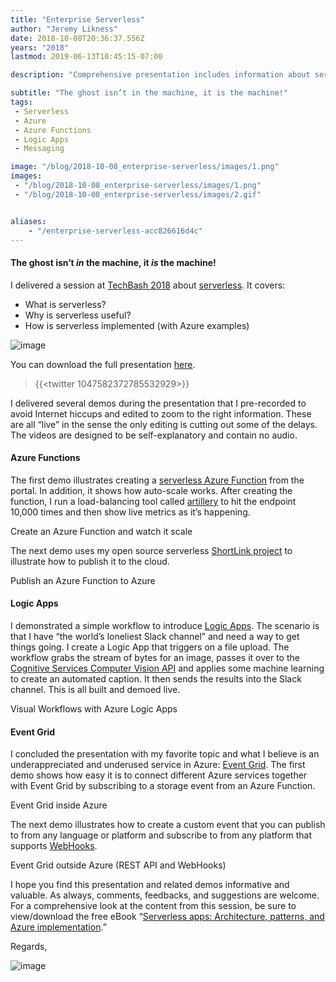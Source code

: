 ```yaml
---
title: "Enterprise Serverless"
author: "Jeremy Likness"
date: 2018-10-08T20:36:37.556Z
years: "2018"
lastmod: 2019-06-13T10:45:15-07:00

description: "Comprehensive presentation includes information about serverless with implementation illustrated in video demos  featuring Azure Functions, Azure Logic Apps, and Azure Event Grid."

subtitle: "The ghost isn’t in the machine, it is the machine!"
tags:
 - Serverless 
 - Azure 
 - Azure Functions 
 - Logic Apps 
 - Messaging 

image: "/blog/2018-10-08_enterprise-serverless/images/1.png" 
images:
 - "/blog/2018-10-08_enterprise-serverless/images/1.png" 
 - "/blog/2018-10-08_enterprise-serverless/images/2.gif" 


aliases:
    - "/enterprise-serverless-acc826616d4c"
---
```


#### The ghost isn’t _in_ the machine, it _is_ the machine!

I delivered a session at [TechBash 2018](https://techbash.com) about [serverless](https://jlik.me/eiz). It covers:

*   What is serverless?
*   Why is serverless useful?
*   How is serverless implemented (with Azure examples)



![image](/blog/2018-10-08_enterprise-serverless/images/1.png)



You can download the full presentation [here](https://jlikme.blob.core.windows.net/presentations/Enterprise-Serverless-TechBash.pptx).

> {{<twitter 1047582372785532929>}}


I delivered several demos during the presentation that I pre-recorded to avoid Internet hiccups and edited to zoom to the right information. These are all “live” in the sense the only editing is cutting out some of the delays. The videos are designed to be self-explanatory and contain no audio.

#### Azure Functions

The first demo illustrates creating a [serverless Azure Function](https://jlik.me/ei0) from the portal. In addition, it shows how auto-scale works. After creating the function, I run a load-balancing tool called [artillery](https://jlik.me/ei1) to hit the endpoint 10,000 times and then show live metrics as it’s happening.




Create an Azure Function and watch it scale



The next demo uses my open source serverless [ShortLink project](https://github.com/jeremylikness/shortlink) to illustrate how to publish it to the cloud.




Publish an Azure Function to Azure



#### Logic Apps

I demonstrated a simple workflow to introduce [Logic Apps](https://jlik.me/ei2). The scenario is that I have “the world’s loneliest Slack channel” and need a way to get things going. I create a Logic App that triggers on a file upload. The workflow grabs the stream of bytes for an image, passes it over to the [Cognitive Services Computer Vision API](https://jlik.me/ei3) and applies some machine learning to create an automated caption. It then sends the results into the Slack channel. This is all built and demoed live.




Visual Workflows with Azure Logic Apps



#### Event Grid

I concluded the presentation with my favorite topic and what I believe is an underappreciated and underused service in Azure: [Event Grid](https://jlik.me/ei4). The first demo shows how easy it is to connect different Azure services together with Event Grid by subscribing to a storage event from an Azure Function.




Event Grid inside Azure



The next demo illustrates how to create a custom event that you can publish to from any language or platform and subscribe to from any platform that supports [WebHooks](https://jlik.me/ei5).




Event Grid outside Azure (REST API and WebHooks)



I hope you find this presentation and related demos informative and valuable. As always, comments, feedbacks, and suggestions are welcome. For a comprehensive look at the content from this session, be sure to view/download the free eBook “[Serverless apps: Architecture, patterns, and Azure implementation](https://jlik.me/eiz).”

Regards,




![image](/blog/2018-10-08_enterprise-serverless/images/2.gif)
